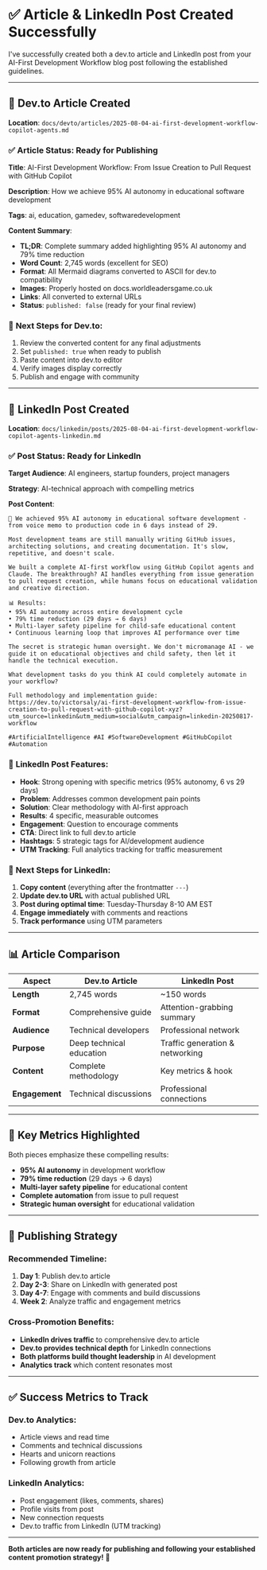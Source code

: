 # ✅ Article & LinkedIn Post Created Successfully

I've successfully created both a dev.to article and LinkedIn post from your AI-First Development Workflow blog post following the established guidelines.

---

## 📝 **Dev.to Article Created**

**Location**: `docs/devto/articles/2025-08-04-ai-first-development-workflow-copilot-agents.md`

### ✅ **Article Status**: Ready for Publishing

**Title**: AI-First Development Workflow: From Issue Creation to Pull Request with GitHub Copilot

**Description**: How we achieve 95% AI autonomy in educational software development

**Tags**: ai, education, gamedev, softwaredevelopment

**Content Summary**:
- **TL;DR**: Complete summary added highlighting 95% AI autonomy and 79% time reduction
- **Word Count**: 2,745 words (excellent for SEO)
- **Format**: All Mermaid diagrams converted to ASCII for dev.to compatibility
- **Images**: Properly hosted on docs.worldleadersgame.co.uk
- **Links**: All converted to external URLs
- **Status**: `published: false` (ready for your final review)

### 🔧 **Next Steps for Dev.to**:
1. Review the converted content for any final adjustments
2. Set `published: true` when ready to publish
3. Paste content into dev.to editor
4. Verify images display correctly
5. Publish and engage with community

---

## 📱 **LinkedIn Post Created**

**Location**: `docs/linkedin/posts/2025-08-04-ai-first-development-workflow-copilot-agents-linkedin.md`

### ✅ **Post Status**: Ready for LinkedIn

**Target Audience**: AI engineers, startup founders, project managers

**Strategy**: AI-technical approach with compelling metrics

**Post Content**:
```
🚀 We achieved 95% AI autonomy in educational software development - from voice memo to production code in 6 days instead of 29.

Most development teams are still manually writing GitHub issues, architecting solutions, and creating documentation. It's slow, repetitive, and doesn't scale.

We built a complete AI-first workflow using GitHub Copilot agents and Claude. The breakthrough? AI handles everything from issue generation to pull request creation, while humans focus on educational validation and creative direction.

📊 Results:
• 95% AI autonomy across entire development cycle
• 79% time reduction (29 days → 6 days)
• Multi-layer safety pipeline for child-safe educational content
• Continuous learning loop that improves AI performance over time

The secret is strategic human oversight. We don't micromanage AI - we guide it on educational objectives and child safety, then let it handle the technical execution.

What development tasks do you think AI could completely automate in your workflow?

Full methodology and implementation guide: https://dev.to/victorsaly/ai-first-development-workflow-from-issue-creation-to-pull-request-with-github-copilot-xyz?utm_source=linkedin&utm_medium=social&utm_campaign=linkedin-20250817-workflow

#ArtificialIntelligence #AI #SoftwareDevelopment #GitHubCopilot #Automation
```

### 🎯 **LinkedIn Post Features**:
- **Hook**: Strong opening with specific metrics (95% autonomy, 6 vs 29 days)
- **Problem**: Addresses common development pain points
- **Solution**: Clear methodology with AI-first approach
- **Results**: 4 specific, measurable outcomes
- **Engagement**: Question to encourage comments
- **CTA**: Direct link to full dev.to article
- **Hashtags**: 5 strategic tags for AI/development audience
- **UTM Tracking**: Full analytics tracking for traffic measurement

### 🚀 **Next Steps for LinkedIn**:
1. **Copy content** (everything after the frontmatter `---`)
2. **Update dev.to URL** with actual published URL
3. **Post during optimal time**: Tuesday-Thursday 8-10 AM EST
4. **Engage immediately** with comments and reactions
5. **Track performance** using UTM parameters

---

## 📊 **Article Comparison**

| Aspect | Dev.to Article | LinkedIn Post |
|--------|---------------|---------------|
| **Length** | 2,745 words | ~150 words |
| **Format** | Comprehensive guide | Attention-grabbing summary |
| **Audience** | Technical developers | Professional network |
| **Purpose** | Deep technical education | Traffic generation & networking |
| **Content** | Complete methodology | Key metrics & hook |
| **Engagement** | Technical discussions | Professional connections |

---

## 🎯 **Key Metrics Highlighted**

Both pieces emphasize these compelling results:
- **95% AI autonomy** in development workflow
- **79% time reduction** (29 days → 6 days)
- **Multi-layer safety pipeline** for educational content
- **Complete automation** from issue to pull request
- **Strategic human oversight** for educational validation

---

## 🔄 **Publishing Strategy**

### **Recommended Timeline**:
1. **Day 1**: Publish dev.to article
2. **Day 2-3**: Share on LinkedIn with generated post
3. **Day 4-7**: Engage with comments and build discussions
4. **Week 2**: Analyze traffic and engagement metrics

### **Cross-Promotion Benefits**:
- **LinkedIn drives traffic** to comprehensive dev.to article
- **Dev.to provides technical depth** for LinkedIn connections
- **Both platforms build thought leadership** in AI development
- **Analytics track** which content resonates most

---

## ✅ **Success Metrics to Track**

### **Dev.to Analytics**:
- Article views and read time
- Comments and technical discussions
- Hearts and unicorn reactions
- Following growth from article

### **LinkedIn Analytics**:
- Post engagement (likes, comments, shares)
- Profile visits from post
- New connection requests
- Dev.to traffic from LinkedIn (UTM tracking)

---

**Both articles are now ready for publishing and following your established content promotion strategy!** 🚀
